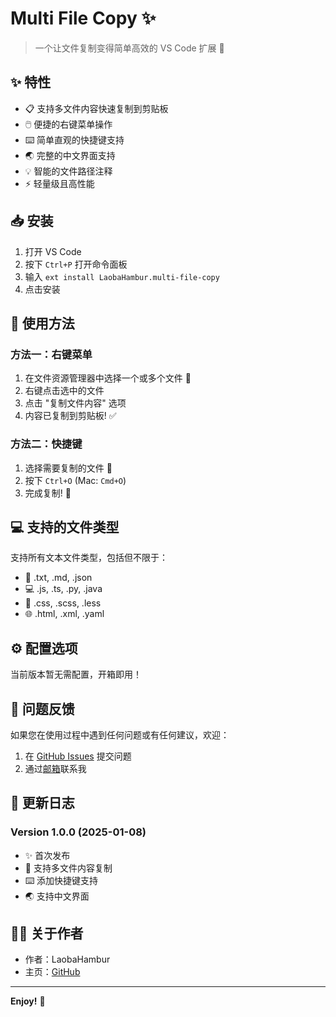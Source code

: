 # Multi File Copy ✨

> 一个让文件复制变得简单高效的 VS Code 扩展 🚀

## ✨ 特性

- 📋 支持多文件内容快速复制到剪贴板
- 🖱️ 便捷的右键菜单操作
- ⌨️ 简单直观的快捷键支持
- 🌏 完整的中文界面支持
- 💡 智能的文件路径注释
- ⚡ 轻量级且高性能

## 📥 安装

1. 打开 VS Code
2. 按下 `Ctrl+P` 打开命令面板
3. 输入 `ext install LaobaHambur.multi-file-copy`
4. 点击安装

## 🚀 使用方法

### 方法一：右键菜单

1. 在文件资源管理器中选择一个或多个文件 📁
2. 右键点击选中的文件
3. 点击 "复制文件内容" 选项
4. 内容已复制到剪贴板! ✅

### 方法二：快捷键

1. 选择需要复制的文件 📄
2. 按下 `Ctrl+O` (Mac: `Cmd+O`)
3. 完成复制! 🎉

## 💻 支持的文件类型

支持所有文本文件类型，包括但不限于：

- 📝 .txt, .md, .json
- 💻 .js, .ts, .py, .java
- 🎨 .css, .scss, .less
- 🌐 .html, .xml, .yaml

## ⚙️ 配置选项

当前版本暂无需配置，开箱即用！

## 🐛 问题反馈

如果您在使用过程中遇到任何问题或有任何建议，欢迎：

1. 在 [GitHub Issues](https://github.com/LaobaHambur/multi-file-copy/issues) 提交问题
2. 通过[邮箱](17698282656@163.com)联系我

## 📝 更新日志

### Version 1.0.0 (2025-01-08)

- ✨ 首次发布
- 🎉 支持多文件内容复制
- ⌨️ 添加快捷键支持
- 🌏 支持中文界面

## 👨‍💻 关于作者

- 作者：LaobaHambur
- 主页：[GitHub](https://github.com/LaobaHambur/Multi-File-Copy)

---

**Enjoy!** 🎉
